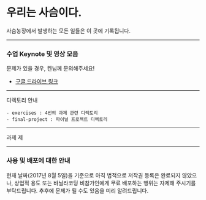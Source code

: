 # 우리는 사슴이다.

사슴농장에서 발생하는 모든 일들은 이 곳에 기록됩니다.

---

### 수업 Keynote 및 영상 모음

문제가 있을 경우, 켄님께 문의해주세요!

- [구글 드라이브 링크](https://goo.gl/VcQAw1)

---

디렉토리 안내

```
- exercises : 4번의 과제 관련 디렉토리
- final-project : 파이널 프로젝트 디렉토리
```

---

과제 제

---

### 사용 및 배포에 대한 안내

현재 날짜(2017년 8월 5일)을 기준으로 아직 법적으로 저작권 등록은 완료되지 않았으나, 상업적 용도 또는 바닐라코딩 비참가인에게 무료 배포하는 행위는 자제해 주시기를 부탁드립니다. 추후에 문제가 될 수도 있음을 미리 알려드립니다.
